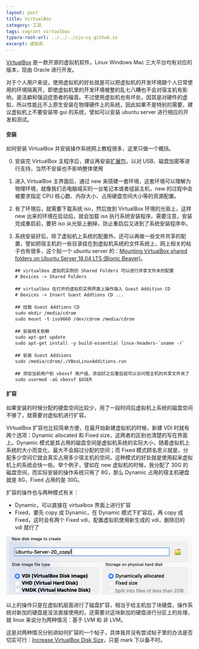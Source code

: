 ```yaml
---
layout: post
title: VirtualBox
category: 工具
tags: vagrant virtualbox
typora-root-url: ../../../zju-cy.github.io
excerpt: 虚拟机
---
```


[VirtualBox](https://www.virtualbox.org) 是一款开源的虚拟机软件，Linux Windows Mac 三大平台均有对应的版本，现由 Oracle 进行开发。

对于个人用户来说，使用虚拟机的好处就是可以把虚拟机的开发环境跟个人日常使用的环境隔离开，即使虚拟机里的开发环境被整的乱七八糟也不会对宿主机有影响，是洁癖和强迫症患者的福音。不过使用虚拟机也有坏处，因其是对硬件的虚拟，所以性能比不上原生安装在物理硬件上的系统，因此如果不是特别的需要，建议虚拟机上不要安装带 gui 的系统，譬如可以安装 ubuntu server 进行相应的开发和测试。



#### 安装

如何安装 VirtualBox 并安装操作系统网上教程很多，这里只做一个概括。

0.  安装完 VirtualBox 主程序后，建议再安装[扩展包](https://download.virtualbox.org/virtualbox/6.1.22/Oracle_VM_VirtualBox_Extension_Pack-6.1.22.vbox-extpack)，以对 USB、磁盘加密等进行支持，当然不安装也不影响整体使用

1.  进入 VirtualBox 主界面后，通过 new 来搭建一套环境，这套环境可以理解为物理环境，就像我们去电脑城买的一台笔记本或者组装主机，new 的过程中会被要求指定 CPU 核心数、内存大小、占用硬盘空间大小等的资源配置。

2.  有了环境后，就需要下载系统 iso，然后放到 VirtualBox 环境的光驱上，这样 new 出来的环境在启动后，就会加载 iso 执行系统安装程序。需要注意，安装完成重启前，要把 iso 从光驱上删掉，防止重启后又进到了系统安装程序中。

3.  系统安装好后，除了虚拟机上系统的配置外，还可以再做一些文件共享的配置，譬如把宿主机的一些目录挂在到虚拟机系统的文件系统上，网上相关的帖子也有很多，这个贴一个 ubuntu server 的：[Mounting VirtualBox shared folders on Ubuntu Server 18.04 LTS (Bionic Beaver)](https://gist.github.com/estorgio/0c76e29c0439e683caca694f338d4003)。

    ```shell
    ## virtualbox 虚拟机实例的 Shared Folders 可以进行共享文件夹的配置
    # Devices -> Shared Folders
    
    ## virtualbox 在打开的虚拟机实例界面上操作插入 Guest Addition CD
    # Devices -> Insert Guest Addtions CD ...
    
    ## 挂载 Guest Addtions CD
    sudo mkdir /media/cdrom
    sudo mount -t iso9660 /dev/cdrom /media/cdrom
    
    ## 安装相关依赖
    sudo apt-get update
    sudo apt-get install -y build-essential linux-headers-`uname -r`
    
    ## 安装 Guest Addsions
    sudo /media/cdrom/./VBoxLinuxAdditions.run
    
    ## 添加当前用户到 vboxsf 用户组，添加好之后重启就可以访问宿主机的共享文件夹了
    sudo usermod -aG vboxsf $USER 
    ```

    

#### 扩容

如果安装的时候分配的硬盘空间比较少，用了一段时间后虚拟机上系统的磁盘空间不够了，就需要对虚拟机进行扩容。

VirtualBox 扩容也比较简单方便，在最开始新建虚拟机的时候，新建 VDI 时就有两个选项：Dynamic allocated 和 Fixed size，这两者的区别也清楚的写在界面上。Dynamic 模式是其占用的磁盘空间是虚拟机系统的实际大小，随着虚拟机上系统的大小而变化，最大不会超过分配的空间；而 Fixed 模式顾名思义就是，分配多少空间它就会真实占用多少宿主机的空间，这种模式的好处就是使用起来虚拟机上的系统会快一些。举个例子，譬如在 new 虚拟机的时候，我分配了 30G 的磁盘空间，而实际安装的操作系统只用了 8G，那么 Dynamic 占用的宿主机硬盘就是 8G，Fixed 占用的是 30G。

扩容的操作也与两种模式有关：

-   Dynamic，可以直接在 virtualbox 界面上进行扩容
-   Fixed，要先 copy 成 Dynamic，在 Dynamic 模式下扩容后，再 copy 成 Fixed，这时会有两个 Fixed vdi，配置虚拟机使用新生成的 vdi，删除旧的 vdi 就行了

<img src="/images/virtualbox-vdi-copy.png" style="zoom:50%;" />



以上的操作只是在虚拟机层面进行了磁盘扩容，相当于给主机加了块硬盘，操作系统对新加的硬盘是没法直接使用的，还需要对这块新加的硬盘进行分区上的处理，就 linux 来说分为两种情况：基于 LVM 和 非 LVM。

这是对两种情况分别讲如何扩容的一个帖子，具体我并没有尝试帖子里的办法是否切实可行：[Increase VirtualBox Disk Size](https://linuxhint.com/increase-virtualbox-disk-size/)，只是 mark 下以备不时。

